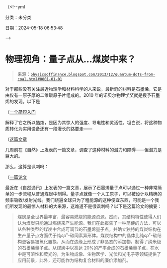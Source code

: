 （<!--yml

分类：未分类

日期：2024-05-18 06:53:48

-->

# 物理视角：量子点从...煤炭中来？

> 来源：[`physicsoffinance.blogspot.com/2013/12/quantum-dots-from-coal.html#0001-01-01`](http://physicsoffinance.blogspot.com/2013/12/quantum-dots-from-coal.html#0001-01-01)

对于那些没有关注最近物理学和材料科学的人来说，最新奇的材料是石墨烯，它是由仅有一原子厚的二维碳原子片组成的。2010 年的诺贝尔物理学奖就是授予石墨烯的发现。以下是

（[一个简短入门](http://www.geek.com/science/geek-answers-what-is-graphene-1575393/)

解释了它之所以酷炫，是因为其惊人的强度、导电性和灵活性。坦白说，将这种物质转化为实用设备还有一段漫长的路要走——

（[这篇文章](http://www.nature.com/news/graphene-the-quest-for-supercarbon-1.14193)

几周前在《自然》上发表的一篇文章，调查了这种材料的潜力和障碍——但潜力是巨大的。

那么，这算是讽刺吗：

（[一篇论文](http://www.nature.com/ncomms/2013/131206/ncomms3943/full/ncomms3943.html)

最近在《自然通讯》上发表的一篇文章，展示了石墨烯量子点可以通过一种非常简单的一步流程从普通煤炭中制得。量子点就像一个人工原子，可以被设计以精确的频率吸收/发射光线。我们烧遍全球只为了粗能源的这种便宜东西，可能是一个我们所发现的最惊人材料的大来源，这难道不是很讽刺吗？以下是这篇论文的摘要：

> 煤炭是全世界最丰富、最容易燃烧的能源资源。然而，其结构特性使得人们认为煤炭只能通过燃烧来产生能源。我们在此报告了一种简便的方法，可以从各种类型的煤炭中合成可调节的石墨烯量子点，并确立独特的煤炭结构在生产量子点方面优于纯*sp*²-碳同素异形体。煤炭结构中的晶体比纯*sp*²-碳结构更容易被氧化置换，从而在边缘上形成了非晶态的添加物，制得了纳米级的石墨烯量子点。从煤炭中以高达 20%的产率合成的石墨烯量子点，在水中是可溶性和荧光的，为生物成像、生物医学、光伏和光电子等领域提供了应用前景，此外，还可能作为结构复合材料的廉价添加剂。
